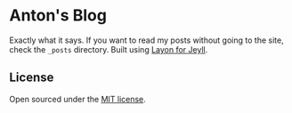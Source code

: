 # Anton's Blog

Exactly what it says. If you want to read my posts without going to the site, check the `_posts` directory. 
Built using [Layon for Jeyll](https://github.com/antonbriganti/antonbriganti.github.io).



## License

Open sourced under the [MIT license](LICENSE.md).

